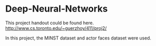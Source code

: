 # Deep-Neural-Networks

This project handout could be found here. http://www.cs.toronto.edu/~guerzhoy/411/proj2/

In this project, the MINST dataset and actor faces dataset were used.
